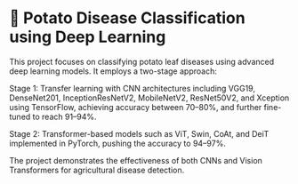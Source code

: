 # 🥔 Potato Disease Classification using Deep Learning
This project focuses on classifying potato leaf diseases using advanced deep learning models. It employs a two-stage approach:

Stage 1: Transfer learning with CNN architectures including VGG19, DenseNet201, InceptionResNetV2, MobileNetV2, ResNet50V2, and Xception using TensorFlow, achieving accuracy between 70–80%, and further fine-tuned to reach 91–94%.

Stage 2: Transformer-based models such as ViT, Swin, CoAt, and DeiT implemented in PyTorch, pushing the accuracy to 94–97%.

The project demonstrates the effectiveness of both CNNs and Vision Transformers for agricultural disease detection.
